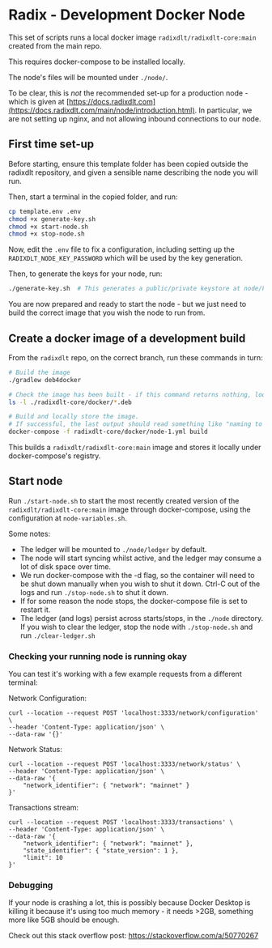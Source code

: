 # Radix - Development Docker Node

This set of scripts runs a local docker image `radixdlt/radixdlt-core:main` created from the main repo.

This requires docker-compose to be installed locally.

The node's files will be mounted under `./node/`.

To be clear, this is _not_ the recommended set-up for a production node - which is given at
[https://docs.radixdlt.com](https://docs.radixdlt.com/main/node/introduction.html). In particular,
we are not setting up nginx, and not allowing inbound connections to our node.

## First time set-up

Before starting, ensure this template folder has been copied outside the radixdlt repository,
and given a sensible name describing the node you will run.

Then, start a terminal in the copied folder, and run:

```sh
cp template.env .env
chmod +x generate-key.sh
chmod +x start-node.sh
chmod +x stop-node.sh
```

Now, edit the `.env` file to fix a configuration, including setting up the `RADIXDLT_NODE_KEY_PASSWORD`
which will be used by the key generation.

Then, to generate the keys for your node, run:

```sh
./generate-key.sh  # This generates a public/private keystore at node/keystore.ks
```

You are now prepared and ready to start the node - but we just need to build the correct image
that you wish the node to run from.

## Create a docker image of a development build

From the `radixdlt` repo, on the correct branch, run these commands in turn:

```bash
# Build the image
./gradlew deb4docker

# Check the image has been built - if this command returns nothing, look for errors with the previous command
ls -l ./radixdlt-core/docker/*.deb 

# Build and locally store the image.
# If successful, the last output should read something like "naming to docker.io/radixdlt/radixdlt-core:main"
docker-compose -f radixdlt-core/docker/node-1.yml build
```

This builds a `radixdlt/radixdlt-core:main` image and stores it locally under docker-compose's registry.

## Start node

Run `./start-node.sh` to start the most recently created version of the `radixdlt/radixdlt-core:main` image through docker-compose,
using the configuration at `node-variables.sh`.

Some notes:
* The ledger will be mounted to `./node/ledger` by default.
* The node will start syncing whilst active, and the ledger may consume a lot of disk space over time.
* We run docker-compose with the -d flag, so the container will need to be shut down manually 
  when you wish to shut it down. Ctrl-C out of the logs and run `./stop-node.sh` to shut it down.
* If for some reason the node stops, the docker-compose file is set to restart it.
* The ledger (and logs) persist across starts/stops, in the `./node` directory.
  If you wish to clear the ledger, stop the node with `./stop-node.sh` and run `./clear-ledger.sh`

### Checking your running node is running okay

You can test it's working with a few example requests from a different terminal:

Network Configuration:
```
curl --location --request POST 'localhost:3333/network/configuration' \
--header 'Content-Type: application/json' \
--data-raw '{}'
```

Network Status:
```
curl --location --request POST 'localhost:3333/network/status' \
--header 'Content-Type: application/json' \
--data-raw '{
    "network_identifier": { "network": "mainnet" }
}'
```

Transactions stream:
```
curl --location --request POST 'localhost:3333/transactions' \
--header 'Content-Type: application/json' \
--data-raw '{
    "network_identifier": { "network": "mainnet" },
    "state_identifier": { "state_version": 1 },
    "limit": 10
}'
```

### Debugging

If your node is crashing a lot, this is possibly because Docker Desktop is killing it because it's using too
much memory - it needs >2GB, something more like 5GB should be enough.

Check out this stack overflow post: https://stackoverflow.com/a/50770267
